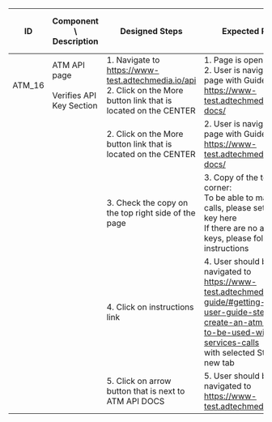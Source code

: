 | ID | Component \ <br> Description  | Designed Steps       |Expected Result     |	Created By \ <br> Last Updated |
| -- | -- | -- | -- | -- |
| ATM_16 | ATM API page <br> <br>  Verifies API Key Section | 1. Navigate to https://www-test.adtechmedia.io/api <br> 2. Click on the More button link that is located on the CENTER | 1. Page is opened on API  <br> 2. User is navigated to the page with Guide <br> https://www-test.adtechmedia.io/api-docs/           | Alexandr Urita \ <br> 15.06.2017 |
|       |       | 2. Click on the More button link that is located on the CENTER |     2. User is navigated to the page with Guide <br>https://www-test.adtechmedia.io/api-docs/ |    |  
|       |       | 3. Check the copy on the top right side of the page |     3. Copy of the top right corner: <br> To be able to make API calls, please set your API key here <br>  If there are no active keys, please follow the instructions |    |  
|       |       | 4. Click on instructions link |     4. User should be navigated to https://www-test.adtechmedia.io/user-guide/#getting-started-user-guide-step-1-create-an-atm-api-key-to-be-used-with-web-services-calls <br>with selected Step 1 in a new tab |    |  
|       |       | 5. Click on arrow button that is next to ATM API DOCS |     5. User should be navigated to https://www-test.adtechmedia.io/api/ |    |  
